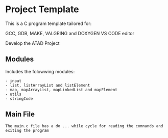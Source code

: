 # Project Template
This is a C program template tailored for:

GCC, GDB, MAKE, VALGRING and DOXYGEN
VS CODE editor

Develop the ATAD Project

## Modules
Includes the folowwing modules:

	- input
	- list, listArrayList and listElement  
 	- map, mapArrayList, mapLinkedList and mapElement
	- utils
	- stringCode

## Main File
	The main.c file has a do ... while cycle for reading the comnands and exiting the program


